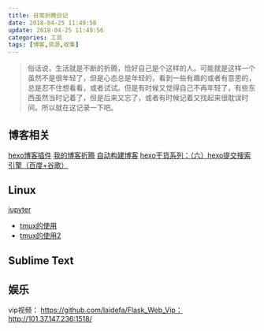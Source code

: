 ```yaml
---
title: 日常折腾日记
date: 2018-04-25 11:49:56
update: 2018-04-25 11:49:56
categories: 工具
tags: [博客,资源,收集]
---
```

> 俗话说，生活就是不断的折腾，恰好自己是个这样的人。可能就是这样一个虽然不是很年轻了，但是心态总是年轻的，看到一些有趣的或者有意思的，总是忍不住想看看，或者试试。但是有时候又觉得自己不再年轻了，有些东西虽然当时记着了，但是后来又忘了，或者有时候记着又找起来很耽误时间。所以就在这记录一下吧。

<!--more-->

## 博客相关
[hexo博客插件](https://zhuanlan.zhihu.com/p/28128674)
[我的博客折腾](http://www.yuguocong.me/10-%E5%B7%A5%E5%85%B7/%E6%88%91%E7%9A%84hexo%E6%8A%98%E8%85%BE%E7%AC%94%E8%AE%B0/)
[自动构建博客](http://yeziahehe.com/2015/12/13/use_Travis_CI_auto_build_Hexo_static_blog/)
[hexo干货系列：（六）hexo提交搜索引擎（百度+谷歌）](https://www.cnblogs.com/tengj/p/5357879.html)

## Linux
[jupyter](http://www.yuguocong.me/26-%E5%B7%A5%E5%85%B7/use_of_jupyter/)
- [tmux的使用](https://www.cnblogs.com/kevingrace/p/6496899.html)
- [tmux的使用2](https://github.com/kxxoling/blog/blob/master/tool/tmux.md)

## Sublime Text

## 娱乐
vip视频：
https://github.com/laidefa/Flask_Web_Vip：  http://101.37.147.236:1518/




